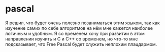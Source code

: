 # pascal

Я решил, что будет очень полезно позаниматься этим языком, так как изучение самих по себе алгоритмов на нём мне кажется наиболее логичным и удобным. Я со временем хочу при развитии в этом направлении изучить и C и C++ со временем, но что-то мне подсказывает, что Free Pascal будет служить неплохим плацдармом.

